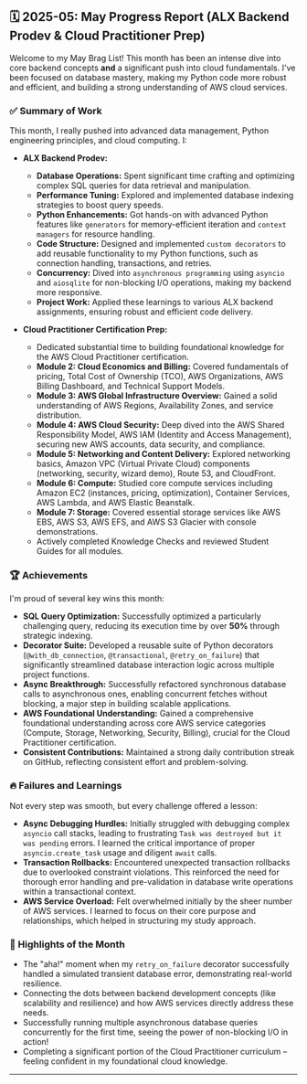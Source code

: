 ## 🗓️ 2025-05: May Progress Report (ALX Backend Prodev & Cloud Practitioner Prep)

Welcome to my May Brag List! This month has been an intense dive into core backend concepts **and** a significant push into cloud fundamentals. I've been focused on database mastery, making my Python code more robust and efficient, and building a strong understanding of AWS cloud services.

### ✅ Summary of Work

This month, I really pushed into advanced data management, Python engineering principles, and cloud computing. I:

* **ALX Backend Prodev:**
    * **Database Operations:** Spent significant time crafting and optimizing complex SQL queries for data retrieval and manipulation.
    * **Performance Tuning:** Explored and implemented database indexing strategies to boost query speeds.
    * **Python Enhancements:** Got hands-on with advanced Python features like `generators` for memory-efficient iteration and `context managers` for resource handling.
    * **Code Structure:** Designed and implemented `custom decorators` to add reusable functionality to my Python functions, such as connection handling, transactions, and retries.
    * **Concurrency:** Dived into `asynchronous programming` using `asyncio` and `aiosqlite` for non-blocking I/O operations, making my backend more responsive.
    * **Project Work:** Applied these learnings to various ALX backend assignments, ensuring robust and efficient code delivery.

* **Cloud Practitioner Certification Prep:**
    * Dedicated substantial time to building foundational knowledge for the AWS Cloud Practitioner certification.
    * **Module 2: Cloud Economics and Billing:** Covered fundamentals of pricing, Total Cost of Ownership (TCO), AWS Organizations, AWS Billing Dashboard, and Technical Support Models.
    * **Module 3: AWS Global Infrastructure Overview:** Gained a solid understanding of AWS Regions, Availability Zones, and service distribution.
    * **Module 4: AWS Cloud Security:** Deep dived into the AWS Shared Responsibility Model, AWS IAM (Identity and Access Management), securing new AWS accounts, data security, and compliance.
    * **Module 5: Networking and Content Delivery:** Explored networking basics, Amazon VPC (Virtual Private Cloud) components (networking, security, wizard demo), Route 53, and CloudFront.
    * **Module 6: Compute:** Studied core compute services including Amazon EC2 (instances, pricing, optimization), Container Services, AWS Lambda, and AWS Elastic Beanstalk.
    * **Module 7: Storage:** Covered essential storage services like AWS EBS, AWS S3, AWS EFS, and AWS S3 Glacier with console demonstrations.
    * Actively completed Knowledge Checks and reviewed Student Guides for all modules.

### 🏆 Achievements

I'm proud of several key wins this month:

* **SQL Query Optimization:** Successfully optimized a particularly challenging query, reducing its execution time by over **50%** through strategic indexing.
* **Decorator Suite:** Developed a reusable suite of Python decorators (`@with_db_connection`, `@transactional`, `@retry_on_failure`) that significantly streamlined database interaction logic across multiple project functions.
* **Async Breakthrough:** Successfully refactored synchronous database calls to asynchronous ones, enabling concurrent fetches without blocking, a major step in building scalable applications.
* **AWS Foundational Understanding:** Gained a comprehensive foundational understanding across core AWS service categories (Compute, Storage, Networking, Security, Billing), crucial for the Cloud Practitioner certification.
* **Consistent Contributions:** Maintained a strong daily contribution streak on GitHub, reflecting consistent effort and problem-solving.

### 🔥 Failures and Learnings

Not every step was smooth, but every challenge offered a lesson:

* **Async Debugging Hurdles:** Initially struggled with debugging complex `asyncio` call stacks, leading to frustrating `Task was destroyed but it was pending` errors. I learned the critical importance of proper `asyncio.create_task` usage and diligent `await` calls.
* **Transaction Rollbacks:** Encountered unexpected transaction rollbacks due to overlooked constraint violations. This reinforced the need for thorough error handling and pre-validation in database write operations within a transactional context.
* **AWS Service Overload:** Felt overwhelmed initially by the sheer number of AWS services. I learned to focus on their core purpose and relationships, which helped in structuring my study approach.

### 🌟 Highlights of the Month

* The "aha!" moment when my `retry_on_failure` decorator successfully handled a simulated transient database error, demonstrating real-world resilience.
* Connecting the dots between backend development concepts (like scalability and resilience) and how AWS services directly address these needs.
* Successfully running multiple asynchronous database queries concurrently for the first time, seeing the power of non-blocking I/O in action!
* Completing a significant portion of the Cloud Practitioner curriculum – feeling confident in my foundational cloud knowledge.

---
